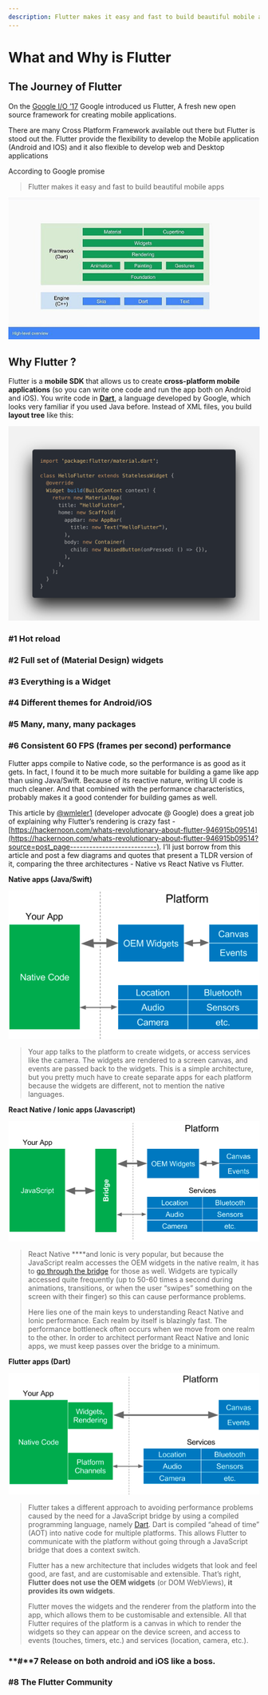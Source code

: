 ```yaml
---
description: Flutter makes it easy and fast to build beautiful mobile apps.
---
```


# What and Why is Flutter

## The Journey of Flutter

On the [Google I/O ’17](https://www.youtube.com/watch?v=w2TcYP8qiRI&source=post_page---------------------------) Google introduced us Flutter,  A fresh new open source framework for creating mobile applications. 

There are many Cross Platform Framework available out there but Flutter is stood out the. Flutter provide the flexibility to develop the Mobile application \(Android and IOS\) and it also flexible to develop web and Desktop applications 

According to Google promise

> Flutter makes it easy and fast to build beautiful mobile apps

![Flutter Architecture ](../../.gitbook/assets/1_pyl25hrb9pmy11xctbyy2q.png)

## Why Flutter ?

Flutter is a **mobile SDK** that allows us to create **cross-platform mobile applications** \(so you can write one code and run the app both on Android and iOS\). You write code in [**Dart**](https://www.dartlang.org/?source=post_page---------------------------), a language developed by Google, which looks very familiar if you used Java before. Instead of XML files, you build **layout tree** like this:

![](../../.gitbook/assets/code%20%281%29.png)

### \#1 Hot reload

### \#2 Full set of \(Material Design\) widgets

### \#3 Everything is a Widget

### \#4 Different themes for Android/iOS

### \#5 Many, many, many packages

### \#6 Consistent 60 FPS \(frames per second\) performance

Flutter apps compile to Native code, so the performance is as good as it gets. In fact, I found it to be much more suitable for building a game like app than using Java/Swift. Because of its reactive nature, writing UI code is much cleaner. And that combined with the performance characteristics, probably makes it a good contender for building games as well.

This article by [@wmleler1](http://twitter.com/wmleler1?source=post_page---------------------------) \(developer advocate @ Google\) does a great job of explaining why Flutter’s rendering is crazy fast - [https://hackernoon.com/whats-revolutionary-about-flutter-946915b09514](https://hackernoon.com/whats-revolutionary-about-flutter-946915b09514?source=post_page---------------------------). I’ll just borrow from this article and post a few diagrams and quotes that present a TLDR version of it, comparing the three architectures - Native vs React Native vs Flutter.

**Native apps \(Java/Swift\)**

![How Native Android/iOS code interact with platform ](../../.gitbook/assets/1_c4-dpk9fgwew7xawclxypq%20%281%29.png)

> Your app talks to the platform to create widgets, or access services like the camera. The widgets are rendered to a screen canvas, and events are passed back to the widgets. This is a simple architecture, but you pretty much have to create separate apps for each platform because the widgets are different, not to mention the native languages.

**React Native / Ionic apps \(Javascript\)**

![How other Cross Platform Framework interact with platform](../../.gitbook/assets/1_kih_djrxmlssoyra92_s0g.png)

> React Native ****and Ionic is very popular, but because the JavaScript realm accesses the OEM widgets in the native realm, it has to [go through the bridge](https://medium.com/@talkol/performance-limitations-of-react-native-and-how-to-overcome-them-947630d7f440?source=post_page---------------------------) for those as well. Widgets are typically accessed quite frequently \(up to 50-60 times a second during animations, transitions, or when the user “swipes” something on the screen with their finger\) so this can cause performance problems.
>
> Here lies one of the main keys to understanding React Native and Ionic performance. Each realm by itself is blazingly fast. The performance bottleneck often occurs when we move from one realm to the other. In order to architect performant React Native and Ionic apps, we must keep passes over the bridge to a minimum.

**Flutter apps \(Dart\)**

![How Flutter interacts with the platform](../../.gitbook/assets/1_1diofy8wn0dgov16ik02bq.png)

> Flutter takes a different approach to avoiding performance problems caused by the need for a JavaScript bridge by using a compiled programming language, namely [Dart](https://www.dartlang.org/?source=post_page---------------------------). Dart is compiled “ahead of time” \(AOT\) into native code for multiple platforms. This allows Flutter to communicate with the platform without going through a JavaScript bridge that does a context switch.
>
> Flutter has a new architecture that includes widgets that look and feel good, are fast, and are customisable and extensible. That’s right, **Flutter does not use the OEM widgets** \(or DOM WebViews\), **it provides its own widgets**.
>
> Flutter moves the widgets and the renderer from the platform into the app, which allows them to be customisable and extensible. All that Flutter requires of the platform is a canvas in which to render the widgets so they can appear on the device screen, and access to events \(touches, timers, etc.\) and services \(location, camera, etc.\).

### **\#**7 Release on both android and iOS like a boss.

### \#8 The Flutter Community

